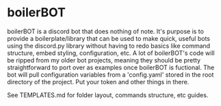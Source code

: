 # boilerBOT
boilerBOT is a discord bot that does nothing of note. It's purpose is to provide a boilerplate/library that can be used to make quick, useful bots using the discord.py library without having to redo basics like command structure, embed styling, configuration, etc.
A lot of boilerBOT's code will be ripped from my older bot projects, meaning they should be pretty straightforward to port over as examples once boilerBOT is fuctional.
The bot will pull configuration variables from a 'config.yaml' stored in the root directory of the project. Put your token and other things in there.

See TEMPLATES.md for folder layout, commands structure, etc guides.